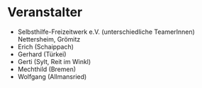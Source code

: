 # Veranstalter

- Selbsthilfe-Freizeitwerk e.V. (unterschiedliche TeamerInnen) Nettersheim, Grömitz
- Erich (Schaippach)
- Gerhard (Türkei)
- Gerti (Sylt, Reit im Winkl)
- Mechthild (Bremen)
- Wolfgang (Allmansried)
